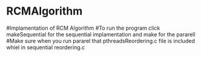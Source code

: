 # RCMAlgorithm
#Implamentation of RCM Algorithm 
#To run the program click makeSequential for the sequential implamentation and make for the pararell
#Make sure when you run pararel that pthreadsReordering.c file is included whiel in sequential reordering.c
